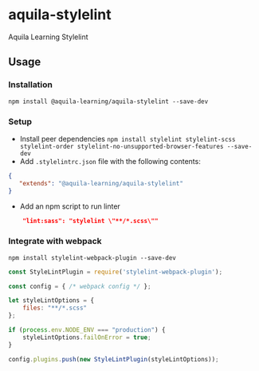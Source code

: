 # aquila-stylelint
Aquila Learning Stylelint

## Usage
### Installation

`npm install @aquila-learning/aquila-stylelint --save-dev`

### Setup

 - Install peer dependencies
 `npm install stylelint stylelint-scss stylelint-order stylelint-no-unsupported-browser-features --save-dev`
 - Add `.stylelintrc.json` file with the following contents:

 ```json
{
    "extends": "@aquila-learning/aquila-stylelint"
}
 ```

 - Add an npm script to run linter

 ```json
     "lint:sass": "stylelint \"**/*.scss\""
 ```

### Integrate with webpack

`npm install stylelint-webpack-plugin --save-dev`

```js
const StyleLintPlugin = require('stylelint-webpack-plugin');

const config = { /* webpack config */ };

let styleLintOptions = {
    files: "**/*.scss"
};

if (process.env.NODE_ENV === "production") {
    styleLintOptions.failOnError = true;
}

config.plugins.push(new StyleLintPlugin(styleLintOptions));

```
